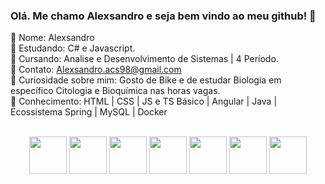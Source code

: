 ### Olá. Me chamo Alexsandro e seja bem vindo ao meu github! 👋

📌 Nome: Alexsandro<br>
📌 Estudando: C# e Javascript.<br>
📌 Cursando: Analise e Desenvolvimento de Sistemas | 4 Período.<br>
📌 Contato: Alexsandro.acs98@gmail.com<br>
📌 Curiosidade sobre mim: Gosto de Bike e de estudar Biologia em específico Citologia e Bioquímica nas horas vagas.<br>
📑 Conhecimento: HTML | CSS | JS e TS Básico | Angular | Java | Ecossistema Spring | MySQL | Docker

<div style="display: inline_block" align="center"><br>
  <img height="60" src="https://cdn.jsdelivr.net/gh/devicons/devicon/icons/html5/html5-original.svg"/>
  <img height="60" src="https://cdn.jsdelivr.net/gh/devicons/devicon/icons/css3/css3-original.svg"/>
  <img height="60" src="https://cdn.jsdelivr.net/gh/devicons/devicon/icons/java/java-original.svg"/>
  <img height="60" src="https://cdn.jsdelivr.net/gh/devicons/devicon/icons/spring/spring-original.svg"/>
  <img height="60" src="https://cdn.jsdelivr.net/gh/devicons/devicon/icons/mysql/mysql-original.svg"/>
  <img height="60" src="https://cdn.jsdelivr.net/gh/devicons/devicon/icons/angularjs/angularjs-original.svg"/>
  <img height="60" src="https://cdn.jsdelivr.net/gh/devicons/devicon/icons/docker/docker-original-wordmark.svg"/>
</div>
